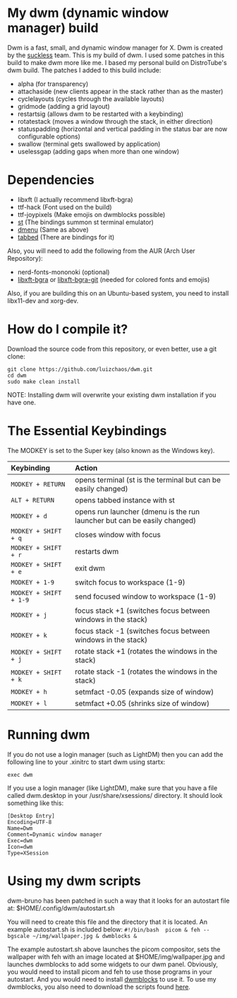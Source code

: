 # My dwm (dynamic window manager) build

Dwm is a fast, small, and dynamic window manager for X. Dwm is created by the [suckless](https://suckless.org) team.  This is my build of dwm.  I used some patches in this build to make dwm more like me. I based my personal build on DistroTube's dwm build.  The patches I added to this build include:
+ alpha (for transparency)
+ attachaside (new clients appear in the stack rather than as the master)
+ cyclelayouts (cycles through the available layouts)
+ gridmode (adding a grid layout)
+ restartsig (allows dwm to be restarted with a keybinding)
+ rotatestack (moves a window through the stack, in either direction)
+ statuspadding (horizontal and vertical padding in the status bar are now configurable options)
+ swallow (terminal gets swallowed by application)
+ uselessgap (adding gaps when more than one window)

# Dependencies
+ libxft (I actually recommend libxft-bgra)
+ ttf-hack (Font used on the build)
+ ttf-joypixels (Make emojis on dwmblocks possible)
+ [st](https://github.com/luizchaos/st) (The bindings summon st terminal emulator)
+ [dmenu](https://github.com/luizchaos/dmenu) (Same as above)
+ [tabbed](https://github.com/luizchaos/tabbed) (There are bindings for it)

Also, you will need to add the following from the AUR (Arch User Repository):
+ nerd-fonts-mononoki (optional)
+ [libxft-bgra](https://aur.archlinux.org/packages/libxft-bgra/) or [libxft-bgra-git](https://aur.archlinux.org/packages/libxft-bgra-git) (needed for colored fonts and emojis)

Also, if you are building this on an Ubuntu-based system, you need to install libx11-dev and xorg-dev.

# How do I compile it?

Download the source code from this repository, or even better, use a git clone:

	git clone https://github.com/luizchaos/dwm.git
	cd dwm
    sudo make clean install
	
NOTE: Installing dwm will overwrite your existing dwm installation if you have one.
	
# The Essential Keybindings

The MODKEY is set to the Super key (also known as the Windows key).

| Keybinding             | Action                                                                       |
| :---                   | :---                                                                         |
| `MODKEY + RETURN`      | opens terminal (st is the terminal but can be easily changed)                |
| `ALT + RETURN`         | opens tabbed instance with st                                                |
| `MODKEY + d`           | opens run launcher (dmenu is the run launcher but can be easily changed)     |
| `MODKEY + SHIFT + q`   | closes window with focus                                                     |
| `MODKEY + SHIFT + r`   | restarts dwm                                                                 |
| `MODKEY + SHIFT + e`   | exit dwm                                                                     |
| `MODKEY + 1-9`         | switch focus to workspace (1-9)                                              |
| `MODKEY + SHIFT + 1-9` | send focused window to workspace (1-9)                                       |
| `MODKEY + j`           | focus stack +1 (switches focus between windows in the stack)                 |
| `MODKEY + k`           | focus stack -1 (switches focus between windows in the stack)                 |
| `MODKEY + SHIFT + j`   | rotate stack +1 (rotates the windows in the stack)                           |
| `MODKEY + SHIFT + k`   | rotate stack -1 (rotates the windows in the stack)                           |
| `MODKEY + h`           | setmfact -0.05 (expands size of window)                                      |
| `MODKEY + l`           | setmfact +0.05 (shrinks size of window)                                      |


# Running dwm

If you do not use a login manager (such as LightDM) then you can add the following line to your .xinitrc to start dwm using startx:
    
    
    exec dwm
    
	
If you use a login manager (like LightDM), make sure that you have a file called dwm.desktop in your /usr/share/xsessions/ directory.  It should look something like this:

    
	[Desktop Entry]
	Encoding=UTF-8
	Name=Dwm
	Comment=Dynamic window manager
	Exec=dwm
	Icon=dwm
	Type=XSession
    

# Using my dwm scripts

dwm-bruno has been patched in such a way that it looks for an autostart file at: $HOME/.config/dwm/autostart.sh

You will need to create this file and the directory that it is located.  An example autostart.sh is included below:
    ```
	#!/bin/bash 
	picom &
	feh --bgscale ~/img/wallpaper.jpg &
	dwmblocks &
    ```
	
The example autostart.sh above launches the picom compositor, sets the wallpaper with feh with an image located at $HOME/img/wallpaper.jpg and launches dwmblocks to add some widgets to our dwm panel.  Obviously, you would need to install picom and feh to use those programs in your autostart.  And you would need to install [dwmblocks](https://github.com/brunomontezano/dotfiles/tree/master/dwmblocks) to use it.  To use my dwmblocks, you also need to download the scripts found [here](https://github.com/brunomontezano/dotfiles/tree/master/.local/bin).
